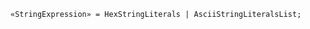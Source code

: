 <!-- This file is generated automatically by infrastructure scripts. Please don't edit by hand. -->

```{ .ebnf .slang-ebnf #StringExpression }
«StringExpression» = HexStringLiterals | AsciiStringLiteralsList;
```
